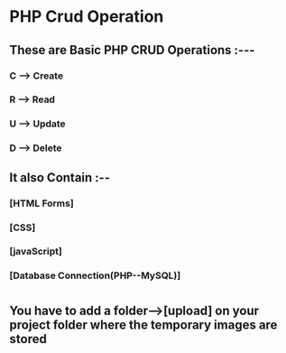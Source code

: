 # PHP Crud Operation
## These are Basic PHP CRUD Operations :---

### C --> Create
### R --> Read
### U --> Update
### D --> Delete

## It also Contain :--

### [HTML Forms]
### [CSS]
### [javaScript]
### [Database Connection(PHP--MySQL)]

#
## You have to add a folder-->[upload] on your project folder where the temporary images are stored 
